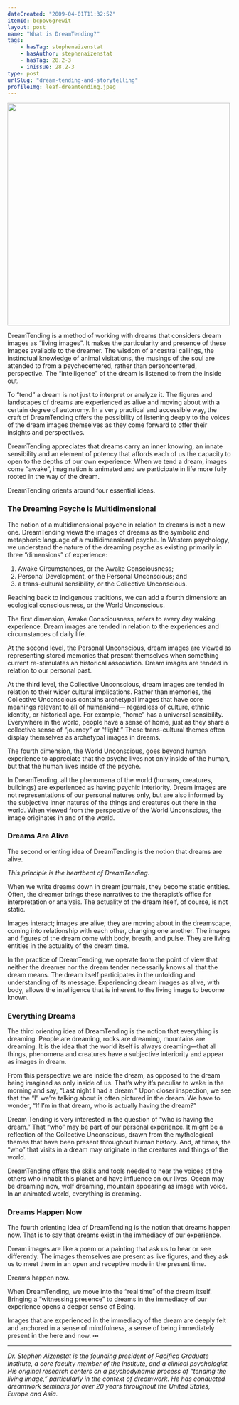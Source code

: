 ```yaml
---
dateCreated: "2009-04-01T11:32:52"
itemId: bcpov6grewit
layout: post
name: "What is DreamTending?"
tags:
    - hasTag: stephenaizenstat
    - hasAuthor: stephenaizenstat
    - hasTag: 28.2-3
    - inIssue: 28.2-3
type: post
urlSlug: "dream-tending-and-storytelling"
profileImg: leaf-dreamtending.jpeg
---
```


<img src="../images/leaf-dreamtending.jpeg" width="500px" height="auto"/>

DreamTending is a method of working with dreams that considers dream images as “living images”. It makes the particularity and presence of these images available to the dreamer. The wisdom of ancestral callings, the instinctual knowledge of animal visitations, the musings of the soul are attended to from a psychecentered, rather than personcentered, perspective. The “intelligence” of the dream is listened to from the inside out.

To “tend” a dream is not just to interpret or analyze it. The figures and landscapes of dreams are experienced as alive and moving about with a certain degree of autonomy. In a very practical and accessible way, the craft of DreamTending offers the possibility of listening deeply to the voices of the dream images themselves as they come forward to offer their insights and perspectives.

DreamTending appreciates that dreams carry an inner knowing, an innate sensibility and an element of potency that affords each of us the capacity to open to the depths of our own experience. When we tend a dream, images come “awake”, imagination is animated and we participate in life more fully rooted in the way of the dream.

DreamTending orients around four essential ideas.

### The Dreaming Psyche is Multidimensional

The notion of a multidimensional psyche in relation to dreams is not a new one. DreamTending views the images of dreams as the symbolic and metaphoric language of a multidimensional psyche. In Western psychology, we understand the nature of the dreaming psyche as existing primarily in three “dimensions” of experience:

1. Awake Circumstances, or the Awake Consciousness;
2. Personal Development, or the Personal Unconscious; and
3. a trans-cultural sensibility, or the Collective Unconscious.

Reaching back to indigenous traditions, we can add a fourth dimension: an ecological consciousness, or the World Unconscious.

The first dimension, Awake Consciousness, refers to every day waking experience. Dream images are tended in relation to the experiences and circumstances of daily life.

At the second level, the Personal Unconscious, dream images are viewed as representing stored memories that present themselves when something current re-stimulates an historical association. Dream images are tended in relation to our personal past.

At the third level, the Collective Unconscious, dream images are tended in relation to their wider cultural implications. Rather than memories, the Collective Unconscious contains archetypal images that have core meanings relevant to all of humankind— regardless of culture, ethnic identity, or historical age. For example, “home” has a universal sensibility. Everywhere in the world, people have a sense of home, just as they share a collective sense of “journey” or “flight.” These trans-cultural themes often display themselves as archetypal images in dreams.

The fourth dimension, the World Unconscious, goes beyond human experience to appreciate that the psyche lives not only inside of the human, but that the human lives inside of the psyche.

In DreamTending, all the phenomena of the world (humans, creatures, buildings) are experienced as having psychic interiority. Dream images are not representations of our personal natures only, but are also informed by the subjective inner natures of the things and creatures out there in the world. When viewed from the perspective of the World Unconscious, the image originates in and of the world.

### Dreams Are Alive

The second orienting idea of DreamTending is the notion that dreams are alive.

_This principle is the heartbeat of DreamTending_.

When we write dreams down in dream journals, they become static entities. Often, the dreamer brings these narratives to the therapist’s office for interpretation or analysis. The actuality of the dream itself, of course, is not static.

Images interact; images are alive; they are moving about in the dreamscape, coming into relationship with each other, changing one another. The images and figures of the dream come with body, breath, and pulse. They are living entities in the actuality of the dream time.

In the practice of DreamTending, we operate from the point of view that neither the dreamer nor the dream tender necessarily knows all that the dream means. The dream itself participates in the unfolding and understanding of its message. Experiencing dream images as alive, with body, allows the intelligence that is inherent to the living image to become known.

### Everything Dreams

The third orienting idea of DreamTending is the notion that everything is dreaming. People are dreaming, rocks are dreaming, mountains are dreaming. It is the idea that the world itself is always dreaming—that all things, phenomena and creatures have a subjective interiority and appear as images in dream.

From this perspective we are inside the dream, as opposed to the dream being imagined as only inside of us. That’s why it’s peculiar to wake in the morning and say, “Last night I had a dream.” Upon closer inspection, we see that the “I” we’re talking about is often pictured in the dream. We have to wonder, “If I’m in that dream, who is actually having the dream?”

Dream Tending is very interested in the question of “who is having the dream.” That “who” may be part of our personal experience. It might be a reflection of the Collective Unconscious, drawn from the mythological themes that have been present throughout human history. And, at times, the “who” that visits in a dream may originate in the creatures and things of the world.

DreamTending offers the skills and tools needed to hear the voices of the others who inhabit this planet and have influence on our lives. Ocean may be dreaming now, wolf dreaming, mountain appearing as image with voice. In an animated world, everything is dreaming.

### Dreams Happen Now

The fourth orienting idea of DreamTending is the notion that dreams happen now. That is to say that dreams exist in the immediacy of our experience.

Dream images are like a poem or a painting that ask us to hear or see differently. The images themselves are present as live figures, and they ask us to meet them in an open and receptive mode in the present time.

Dreams happen now.

When DreamTending, we move into the “real time” of the dream itself. Bringing a “witnessing presence” to dreams in the immediacy of our experience opens a deeper sense of Being.

Images that are experienced in the immediacy of the dream are deeply felt and anchored in a sense of mindfulness, a sense of being immediately present in the here and now. ∞

<hr>

_Dr. Stephen Aizenstat is the founding president of Pacifica Graduate Institute, a core faculty member of the institute, and a clinical psychologist. His original research centers on a psychodynamic process of “tending the living image,” particularly in the context of dreamwork. He has conducted dreamwork seminars for over 20 years throughout the United States, Europe and Asia._
